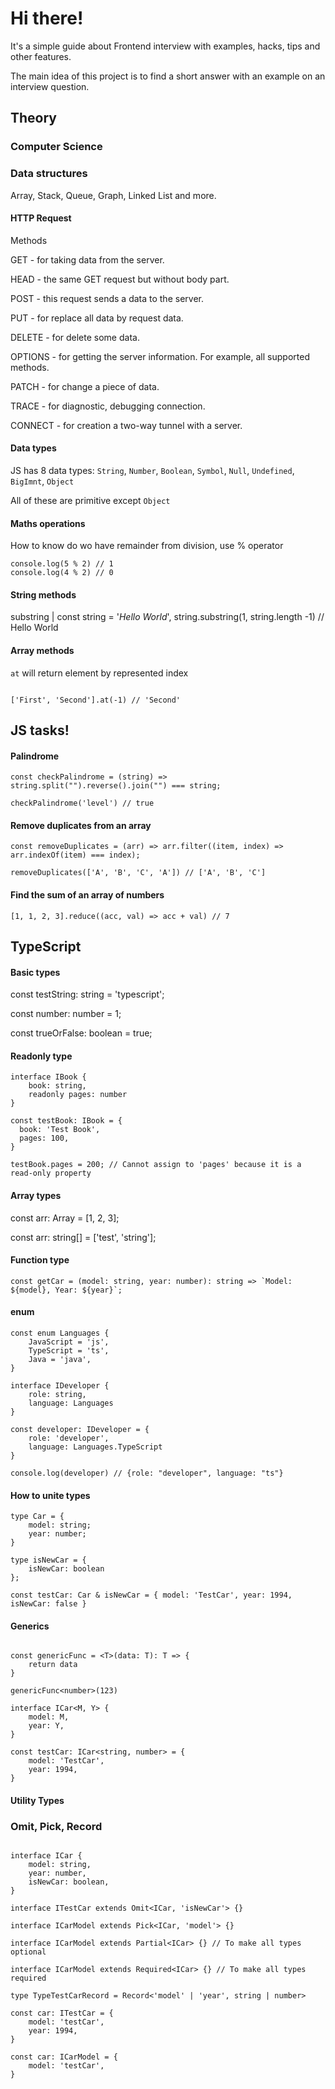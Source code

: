 # Hi there!

It's a simple guide about Frontend interview with examples, hacks, tips and other features.

The main idea of this project is to find a short answer with an example on an interview question.

## Theory

### Computer Science

### Data structures

Array, Stack, Queue, Graph, Linked List and more.

#### HTTP Request

Methods

GET - for taking data from the server.

HEAD - the same GET request but without body part.

POST - this request sends a data to the server.

PUT - for replace all data by request data.

DELETE - for delete some data.

OPTIONS - for getting the server information. For example, all supported methods.

PATCH - for change a piece of data.

TRACE - for diagnostic, debugging connection.

CONNECT - for creation a two-way tunnel with a server. 

#### Data types

JS has 8 data types: `String`, `Number`, `Boolean`, `Symbol`, `Null`, `Undefined`, `BigImnt`, `Object`

All of these are primitive except `Object`

#### Maths operations

How to know do wo have remainder from division, use % operator

```
console.log(5 % 2) // 1
console.log(4 % 2) // 0
```

#### String methods

substring | const string = '_Hello World_', string.substring(1, string.length -1) // Hello World

#### Array methods

`at` will return element by represented index

```

['First', 'Second'].at(-1) // 'Second'

```

## JS tasks!

#### Palindrome

```
const checkPalindrome = (string) => string.split("").reverse().join("") === string;

checkPalindrome('level') // true
```

#### Remove duplicates from an array

```
const removeDuplicates = (arr) => arr.filter((item, index) => arr.indexOf(item) === index);

removeDuplicates(['A', 'B', 'C', 'A']) // ['A', 'B', 'C']
```

#### Find the sum of an array of numbers

```
[1, 1, 2, 3].reduce((acc, val) => acc + val) // 7

```

## TypeScript

#### Basic types

const testString: string = 'typescript';

const number: number = 1;

const trueOrFalse: boolean = true;

#### Readonly type

```
interface IBook {
    book: string,
    readonly pages: number
}

const testBook: IBook = {
  book: 'Test Book',
  pages: 100,
}

testBook.pages = 200; // Cannot assign to 'pages' because it is a read-only property
```
#### Array types

const arr: Array<number> = [1, 2, 3];

const arr: string[] = ['test', 'string'];

#### Function type

```
const getCar = (model: string, year: number): string => `Model: ${model}, Year: ${year}`;
```

#### enum

```
const enum Languages {
    JavaScript = 'js',
    TypeScript = 'ts',
    Java = 'java',
}

interface IDeveloper {
    role: string,
    language: Languages
}

const developer: IDeveloper = {
    role: 'developer',
    language: Languages.TypeScript
}

console.log(developer) // {role: "developer", language: "ts"}

```

#### How to unite types

```
type Car = {
    model: string;
    year: number;
}

type isNewCar = {
    isNewCar: boolean
};

const testCar: Car & isNewCar = { model: 'TestCar', year: 1994, isNewCar: false }

```

#### Generics

```

const genericFunc = <T>(data: T): T => {
    return data
}

genericFunc<number>(123)

interface ICar<M, Y> {
    model: M,
    year: Y,
}

const testCar: ICar<string, number> = {
    model: 'TestCar',
    year: 1994,
}

```

#### Utility Types

### Omit, Pick, Record

```

interface ICar {
    model: string,
    year: number,
    isNewCar: boolean,
}

interface ITestCar extends Omit<ICar, 'isNewCar'> {}

interface ICarModel extends Pick<ICar, 'model'> {}

interface ICarModel extends Partial<ICar> {} // To make all types optional

interface ICarModel extends Required<ICar> {} // To make all types required

type TypeTestCarRecord = Record<'model' | 'year', string | number>

const car: ITestCar = {
    model: 'testCar',
    year: 1994,
}

const car: ICarModel = {
    model: 'testCar',
}

```

